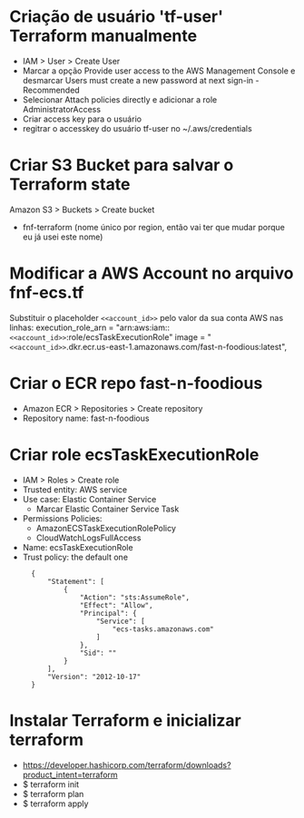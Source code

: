 # Criação de usuário 'tf-user' Terraform manualmente
- IAM > User > Create User
- Marcar a opção Provide user access to the AWS Management Console  e desmarcar Users must create a new password at next sign-in - Recommended
- Selecionar Attach policies directly e adicionar a role AdministratorAccess
- Criar access key para o usuário
- regitrar o accesskey do usuário tf-user no ~/.aws/credentials

# Criar S3 Bucket para salvar o Terraform state
Amazon S3 > Buckets > Create bucket
- fnf-terraform (nome único por region, então vai ter que mudar porque eu já usei este nome)

# Modificar a AWS Account no arquivo fnf-ecs.tf

Substituir o placeholder `<<account_id>>` pelo valor da sua conta AWS nas linhas:
execution_role_arn = "arn:aws:iam::`<<account_id>>`:role/ecsTaskExecutionRole"
image = "`<<account_id>>`.dkr.ecr.us-east-1.amazonaws.com/fast-n-foodious:latest",

# Criar o ECR repo fast-n-foodious

- Amazon ECR > Repositories > Create repository
- Repository name: fast-n-foodious

# Criar role ecsTaskExecutionRole

- IAM > Roles > Create role
- Trusted entity: AWS service 
- Use case: Elastic Container Service
  - Marcar Elastic Container Service Task
- Permissions Policies:
  - AmazonECSTaskExecutionRolePolicy
  - CloudWatchLogsFullAccess
- Name: ecsTaskExecutionRole
- Trust policy: the default one
  ```
    {
        "Statement": [
            {
                "Action": "sts:AssumeRole",
                "Effect": "Allow",
                "Principal": {
                    "Service": [
                        "ecs-tasks.amazonaws.com"
                    ]
                },
                "Sid": ""
            }
        ],
        "Version": "2012-10-17"
    }
  ```


# Instalar Terraform e inicializar terraform
- https://developer.hashicorp.com/terraform/downloads?product_intent=terraform
- $ terraform init
- $ terraform plan
- $ terraform apply